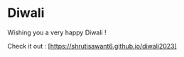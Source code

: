 # Diwali

Wishing you a very happy Diwali !

Check it out : [https://shrutisawant6.github.io/diwali2023]
